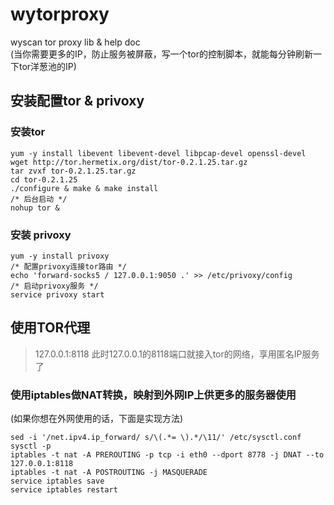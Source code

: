 # wytorproxy
wyscan tor proxy lib &amp; help doc <br />
(当你需要更多的IP，防止服务被屏蔽，写一个tor的控制脚本，就能每分钟刷新一下tor洋葱池的IP)

安装配置tor & privoxy
-----------------------------------
### 安装tor
    yum -y install libevent libevent-devel libpcap-devel openssl-devel
    wget http://tor.hermetix.org/dist/tor-0.2.1.25.tar.gz
    tar zvxf tor-0.2.1.25.tar.gz
    cd tor-0.2.1.25
    ./configure & make & make install
    /* 后台启动 */
    nohup tor &

### 安装 privoxy
    yum -y install privoxy
    /* 配置privoxy连接tor路由 */
    echo 'forward-socks5 / 127.0.0.1:9050 .' >> /etc/privoxy/config
    /* 启动privoxy服务 */
    service privoxy start

使用TOR代理
-----------------------------------
> 127.0.0.1:8118
> 此时127.0.0.1的8118端口就接入tor的网络，享用匿名IP服务了

### 使用iptables做NAT转换，映射到外网IP上供更多的服务器使用
(如果你想在外网使用的话，下面是实现方法)

    sed -i '/net.ipv4.ip_forward/ s/\(.*= \).*/\11/' /etc/sysctl.conf
    sysctl -p
    iptables -t nat -A PREROUTING -p tcp -i eth0 --dport 8778 -j DNAT --to 127.0.0.1:8118
    iptables -t nat -A POSTROUTING -j MASQUERADE
    service iptables save
    service iptables restart
